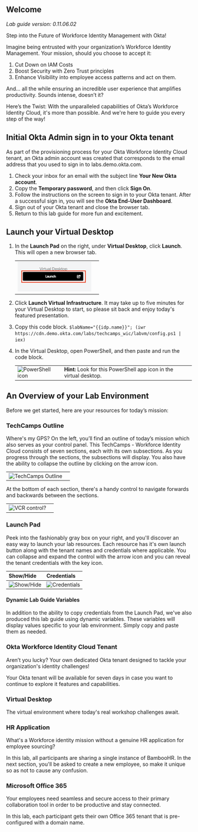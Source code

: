 ## Welcome

*Lab guide version: 0.11.06.02*

Step into the Future of Workforce Identity Management with Okta!

Imagine being entrusted with your organization’s Workforce Identity Management. Your mission, should you choose to accept it:

1. Cut Down on IAM Costs
2. Boost Security with Zero Trust principles
3. Enhance Visibility into employee access patterns and act on them.

And... all the while ensuring an incredible user experience that amplifies productivity. Sounds intense, doesn’t it?

Here’s the Twist: With the unparalleled capabilities of Okta’s Workforce Identity Cloud, it's more than possible. And we're here to guide you every step of the way!

## Initial Okta Admin sign in to your Okta tenant

As part of the provisioning process for your Okta Workforce Identity Cloud tenant, an Okta admin account was created that corresponds to the email address that you used to sign in to labs.demo.okta.com.

1. Check your inbox for an email with the subject line **Your New Okta account**.
1. Copy the **Temporary password**, and then click **Sign On**.
1. Follow the instructions on the screen to sign in to your Okta tenant. After a successful sign in, you will see the **Okta End-User Dashboard**.
1. Sign out of your Okta tenant and close the browser tab.
1. Return to this lab guide for more fun and excitement.

## Launch your Virtual Desktop

1. In the  **Launch Pad** on the right, under **Virtual Desktop**, click **Launch**. This will open a new browser tab.

   |||
      |:-----|:-----|
      |![Virtual Desktop](images/011/launch_virtual_desktop.png "Launch Virtual Desktop")| |
2. Click **Launch Virtual Infrastructure**. It may take up to five minutes for your Virtual Desktop to start, so please sit back and enjoy today's featured presentation.

3. Copy this code block.
```$labName="{{idp.name}}"; (iwr https://cdn.demo.okta.com/labs/techcamps_wic/labvm/config.ps1 | iex)```

4. In the Virtual Desktop, open PowerShell, and then paste and run the code block.

   |||
   |:-----|:-----|
   |![PowerShell icon](images/011/powershell_icon_25.png   "PowerShell icon")| **Hint:** Look for this PowerShell app icon in the virtual desktop. |

## An Overview of your Lab Environment

Before we get started, here are your resources for today’s mission:

### TechCamps Outline

Where's my GPS? On the left, you’ll find an outline of today’s mission which also serves as your control panel. This TechCamps - Workforce Identity Cloud consists of seven sections, each with its own subsections. As you progress through the sections, the subsections will display. You also have the ability to collapse the outline by clicking on the arrow icon.

   |||
   |:-----|:-----|
   |![TechCamps Outline](images/011/TechCamps_outline_control_250.png   "TechCamps Outline")| |

At the bottom of each section, there's a handy control to navigate forwards and backwards between the sections.

   |||
   |:-----|:-----|
   |![VCR control?](images/011/techcamps_step_controller_200.png   "VCR control?")| |

### Launch Pad

Peek into the fashionably gray box on your right, and you'll discover an easy way to launch your lab resources.  Each resource has it's own launch button along with the tenant names and credentials where applicable. You can collapse and expand the control with the arrow icon and you can reveal the tenant credentials with the key icon.

   |Show/Hide|Credentials|
   |:-----|:-----|
   |![Show/Hide](images/011/nav_show_hide_arrow.png "Show/Hide")|![Credentials](images/011/nav_reveal_creds_key.png "Credentials")|| "Credentials"|

#### Dynamic Lab Guide Variables

In addition to the ability to copy credentials from the Launch Pad, we've also produced this lab guide using dynamic variables. These variables will display values specific to your lab environment. Simply copy and paste them as needed.

### Okta Workforce Identity Cloud Tenant

Aren’t you lucky? Your own dedicated Okta tenant designed to tackle your organization's identity challenges!

Your Okta tenant will be available for seven days in case you want to continue to explore it features and capabilities.

### Virtual Desktop

The virtual environment where today's real workshop challenges await.

### HR Application

 What's a Workforce identity mission without a genuine HR application for employee sourcing?

 In this lab, all participants are sharing a single instance of BambooHR. In the next section, you'll be asked to create a new employee, so make it unique so as not to cause any confusion.

### Microsoft Office 365

Your employees need seamless and secure access to their primary collaboration tool in order to be productive and stay connected.

In this lab, each participant gets their own Office 365 tenant that is pre-configured with a domain name.
